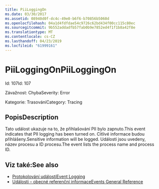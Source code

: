 ```yaml
---
title: PiiLoggingOn
ms.date: 03/30/2017
ms.assetid: 08940d0f-dc4c-49e0-b6f6-b70856b5060d
ms.openlocfilehash: 04a1d4fdfdae54c9726c62bd434f00cc115c80ec
ms.sourcegitcommit: 9b552addadfb57fab0b9e7852ed4f1f1b8a42f8e
ms.translationtype: MT
ms.contentlocale: cs-CZ
ms.lasthandoff: 04/23/2019
ms.locfileid: "61999161"
---
```

# <a name="piiloggingon"></a><span data-ttu-id="10f8b-102">PiiLoggingOn</span><span class="sxs-lookup"><span data-stu-id="10f8b-102">PiiLoggingOn</span></span>
<span data-ttu-id="10f8b-103">Id: 107</span><span class="sxs-lookup"><span data-stu-id="10f8b-103">Id: 107</span></span>  
  
 <span data-ttu-id="10f8b-104">Závažnost: Chyba</span><span class="sxs-lookup"><span data-stu-id="10f8b-104">Severity: Error</span></span>  
  
 <span data-ttu-id="10f8b-105">Kategorie: Trasování</span><span class="sxs-lookup"><span data-stu-id="10f8b-105">Category: Tracing</span></span>  
  
## <a name="description"></a><span data-ttu-id="10f8b-106">Popis</span><span class="sxs-lookup"><span data-stu-id="10f8b-106">Description</span></span>  
 <span data-ttu-id="10f8b-107">Tato událost ukazuje na to, že přihlašování PII bylo zapnuto.</span><span class="sxs-lookup"><span data-stu-id="10f8b-107">This event indicates that PII logging has been turned on.</span></span> <span data-ttu-id="10f8b-108">Citlivé informace budou přihlášeny.</span><span class="sxs-lookup"><span data-stu-id="10f8b-108">Sensitive information will be logged.</span></span> <span data-ttu-id="10f8b-109">Události jsou uvedeny, název procesu a ID procesu.</span><span class="sxs-lookup"><span data-stu-id="10f8b-109">The event lists the process name and process ID.</span></span>  
  
## <a name="see-also"></a><span data-ttu-id="10f8b-110">Viz také:</span><span class="sxs-lookup"><span data-stu-id="10f8b-110">See also</span></span>

- [<span data-ttu-id="10f8b-111">Protokolování událostí</span><span class="sxs-lookup"><span data-stu-id="10f8b-111">Event Logging</span></span>](../../../../../docs/framework/wcf/diagnostics/event-logging/index.md)
- [<span data-ttu-id="10f8b-112">Události – obecné referenční informace</span><span class="sxs-lookup"><span data-stu-id="10f8b-112">Events General Reference</span></span>](../../../../../docs/framework/wcf/diagnostics/event-logging/events-general-reference.md)
